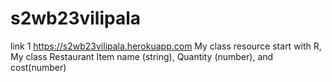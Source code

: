 # s2wb23vilipala
link 1 https://s2wb23vilipala.herokuapp.com
My class resource start with R, My class Restaurant Item name (string), Quantity (number), and cost(number)